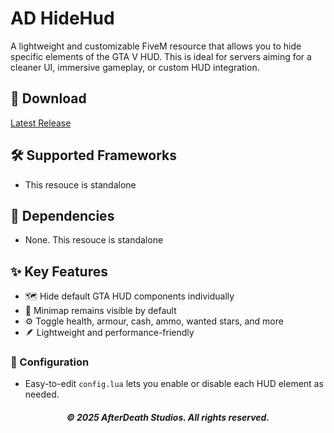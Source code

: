 # AD HideHud

A lightweight and customizable FiveM resource that allows you to hide specific elements of the GTA V HUD. This is ideal for servers aiming for a cleaner UI, immersive gameplay, or custom HUD integration.

## 💾 Download

[Latest Release](https://github.com/Afterdeathstudio/AD-HideHud/releases/tag/release)

## 🛠️ Supported Frameworks

- This resouce is standalone

## 🔗 Dependencies

- None. This resouce is standalone

## ✨ Key Features

- 🗺️ Hide default GTA HUD components individually
- 👀 Minimap remains visible by default
- ⚙️ Toggle health, armour, cash, ammo, wanted stars, and more
- 🪶 Lightweight and performance-friendly

### 🔧 Configuration

- Easy-to-edit `config.lua` lets you enable or disable each HUD element as needed.

<h6 align="center"><strong>© 2025 AfterDeath Studios. All rights reserved.<strong></h6>